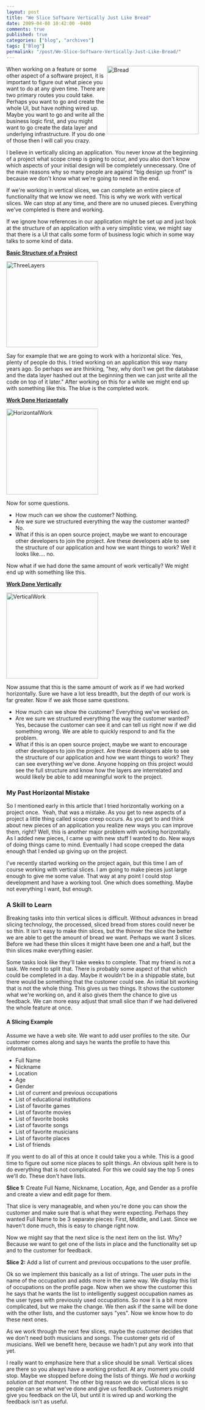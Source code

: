 ```yaml
---
layout: post
title: "We Slice Software Vertically Just Like Bread"
date: 2009-04-08 10:42:00 -0400
comments: true
published: true
categories: ["blog", "archives"]
tags: ["Blog"]
permalink: "/post/We-Slice-Software-Vertically-Just-Like-Bread/"
---
```

<!-- more -->

<p><img style="border-bottom: 0px; border-left: 0px; border-top: 0px; border-right: 0px" src="http://brendan.enrick.com/files/media/image/WindowsLiveWriter/WeSliceSoftwareVerticallyJustLikeBread_8737/Bread_3.jpg" border="0" alt="Bread" width="240" height="179" align="right" /> When working on a feature or some other aspect of a software project, it is important to figure out what piece you want to do at any given time. There are two primary routes you could take. Perhaps you want to go and create the whole UI, but have nothing wired up. Maybe you want to go and write all the business logic first, and you might want to go create the data layer and underlying infrastructure. If you do one of those then I will call you crazy.</p>
<p>I believe in vertically slicing an application. You never know at the beginning of a project what scope creep is going to occur, and you also don't know which aspects of your initial design will be completely unnecessary. One of the main reasons why so many people are against "big design up front" is because we don't know what we're going to need in the end.</p>
<p>If we're working in vertical slices, we can complete an entire piece of functionality that we know we need. This is why we work with vertical slices. We can stop at any time, and there are no unused pieces. Everything we've completed is there and working.</p>
<p>If we ignore how references in our application might be set up and just look at the structure of an application with a very simplistic view, we might say that there is a UI that calls some form of business logic which in some way talks to some kind of data.</p>
<p><strong><span style="text-decoration: underline;">Basic Structure of a Project</span></strong></p>
<p><a href="/files/media/image/WindowsLiveWriter/WeSliceSoftwareVerticallyJustLikeBread_8737/ThreeLayers_4.jpg"><img style="border-bottom: 0px; border-left: 0px; border-top: 0px; border-right: 0px" src="http://brendan.enrick.com/files/media/image/WindowsLiveWriter/WeSliceSoftwareVerticallyJustLikeBread_8737/ThreeLayers_thumb_1.jpg" border="0" alt="ThreeLayers" width="240" height="225" /></a></p>
<p>Say for example that we are going to work with a horizontal slice. Yes, plenty of people do this. I tried working on an application this way many years ago. So perhaps we are thinking, "hey, why don't we get the database and the data layer hashed out at the beginning then we can just write all the code on top of it later." After working on this for a while we might end up with something like this. The blue is the completed work.</p>
<p><strong><span style="text-decoration: underline;">Work Done Horizontally</span></strong></p>
<p><a href="/files/media/image/WindowsLiveWriter/WeSliceSoftwareVerticallyJustLikeBread_8737/HorizontalWork_4.jpg"><img style="border-bottom: 0px; border-left: 0px; border-top: 0px; border-right: 0px" src="http://brendan.enrick.com/files/media/image/WindowsLiveWriter/WeSliceSoftwareVerticallyJustLikeBread_8737/HorizontalWork_thumb_1.jpg" border="0" alt="HorizontalWork" width="240" height="225" /></a></p>
<p>Now for some questions.</p>
<ul>
<li>How much can we show the customer? Nothing.</li>
<li>Are we sure we structured everything the way the customer wanted? No.</li>
<li>What if this is an open source project, maybe we want to encourage other developers to join the project. Are these developers able to see the structure of our application and how we want things to work? Well it looks like.... no.</li>
</ul>
<p>Now what if we had done the same amount of work vertically? We might end up with something like this.</p>
<p><strong><span style="text-decoration: underline;">Work Done Vertically</span></strong></p>
<p><a href="/files/media/image/WindowsLiveWriter/WeSliceSoftwareVerticallyJustLikeBread_8737/VerticalWork_2.jpg"><img style="border-bottom: 0px; border-left: 0px; border-top: 0px; border-right: 0px" src="http://brendan.enrick.com/files/media/image/WindowsLiveWriter/WeSliceSoftwareVerticallyJustLikeBread_8737/VerticalWork_thumb.jpg" border="0" alt="VerticalWork" width="240" height="225" /></a></p>
<p>Now assume that this is the same amount of work as if we had worked horizontally. Sure we have a lot less breadth, but the depth of our work is far greater. Now if we ask those same questions.</p>
<ul>
<li>How much can we show the customer? Everything we've worked on.</li>
<li>Are we sure we structured everything the way the customer wanted? Yes, because the customer can see it and can tell us right now if we did something wrong. We are able to quickly respond to and fix the problem.</li>
<li>What if this is an open source project, maybe we want to encourage other developers to join the project. Are these developers able to see the structure of our application and how we want things to work? They can see everything we've done. Anyone hopping on this project would see the full structure and know how the layers are interrelated and would likely be able to add meaningful work to the project.</li>
</ul>
<h3>My Past Horizontal Mistake</h3>
<p>So I mentioned early in this article that I tried horizontally working on a project once.&nbsp; Yeah, that was a mistake. As you get to new aspects of a project a little thing called scope creep occurs. As you get to and think about new pieces of an application you realize new ways you can improve them, right? Well, this is another major problem with working horizontally. As I added new pieces, I came up with new stuff I wanted to do. New ways of doing things came to mind. Eventually I had scope creeped the data enough that I ended up giving up on the project.</p>
<p>I've recently started working on the project again, but this time I am of course working with vertical slices. I am going to make pieces just large enough to give me some value. That way at any point I could stop development and have a working tool. One which does something. Maybe not everything I want, but enough.</p>
<h3>A Skill to Learn</h3>
<p>Breaking tasks into thin vertical slices is difficult. Without advances in bread slicing technology, the processed, sliced bread from stores could never be so thin. It isn't easy to make thin slices, but the thinner the slice the better we are able to get the amount of bread we want. Perhaps we want 3 slices. Before we had these thin slices it might have been one and a half, but the thin slices make everything easier.</p>
<p>Some tasks look like they'll take weeks to complete. That my friend is not a task. We need to split that. There is probably some aspect of that which could be completed in a day. Maybe it wouldn't be in a shippable state, but there would be something that the customer could see. An initial bit working that is not the whole thing. This gives us two things. It shows the customer what we're working on, and it also gives them the chance to give us feedback. We can more easy adjust that small slice than if we had delivered the whole feature at once.</p>
<h4>A Slicing Example</h4>
<p>Assume we have a web site. We want to add user profiles to the site. Our customer comes along and says he wants the profile to have this information.</p>
<ul>
<li>Full Name</li>
<li>Nickname</li>
<li>Location</li>
<li>Age</li>
<li>Gender</li>
<li>List of current and previous occupations</li>
<li>List of educational institutions</li>
<li>List of favorite games</li>
<li>List of favorite movies</li>
<li>List of favorite books</li>
<li>List of favorite songs</li>
<li>List of favorite musicians</li>
<li>List of favorite places</li>
<li>List of friends</li>
</ul>
<p>If you went to do all of this at once it could take you a while. This is a good time to figure out some nice places to split things. An obvious split here is to do everything that is not complicated. For this we could say the top 5 ones we'll do. These don't have lists.</p>
<p><strong>Slice 1:</strong> Create Full Name, Nickname, Location, Age, and Gender as a profile and create a view and edit page for them.</p>
<p>That slice is very manageable, and when you're done you can show the customer and make sure that is what they were expecting. Perhaps they wanted Full Name to be 3 separate pieces: First, Middle, and Last. Since we haven't done much, this is easy to change right now.</p>
<p>Now we might say that the next slice is the next item on the list. Why? Because we want to get one of the lists in place and the functionality set up and to the customer for feedback.</p>
<p><strong>Slice 2:</strong> Add a list of current and previous occupations to the user profile.</p>
<p>Ok so we implement this basically as a list of strings. The user puts in the name of the occupation and adds more in the same way. We display this list of occupations on the profile page. Now when we show the customer this he says that he wants the list to intelligently suggest occupation names as the user types with previously used occupations. So now it is a bit more complicated, but we make the change. We then ask if the same will be done with the other lists, and the customer says "yes". Now we know how to do these next ones.</p>
<p>As we work through the next few slices, maybe the customer decides that we don't need both musicians and songs. The customer gets rid of musicians. Well we benefit here, because we hadn't put any work into that yet.</p>
<p>I really want to emphasize here that a slice should be small. Vertical slices are there so you always have a working product. At any moment you could stop. Maybe we stopped before doing the lists of things. <em>We had a working solution at that moment</em>. The other big reason we do vertical slices is so people can se what we've done and give us feedback. Customers might give you feedback on the UI, but until it is wired up and working the feedback isn't as useful.</p>
